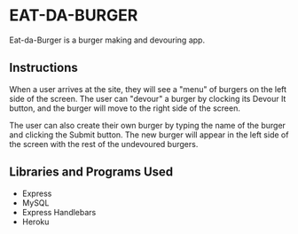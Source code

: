 # EAT-DA-BURGER

Eat-da-Burger is a burger making and devouring app.

## Instructions
When a user arrives at the site, they will see a "menu" of burgers on the left side of the screen. The user can "devour" a burger by clocking its Devour It button, and the burger will move to the right side of the screen.

The user can also create their own burger by typing the name of the burger and clicking the Submit button. The new burger will appear in the left side of the screen with the rest of the undevoured burgers.

## Libraries and Programs Used
* Express
* MySQL
* Express Handlebars
* Heroku
